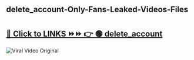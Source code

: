 
 ## delete_account-Only-Fans-Leaked-Videos-Files

# <h2><a href="https://mediaupload.pro?delete_account">🔗 Click to LINKS ⏩⏩ 👉 🟢 delete_account </a></h2>

<a href="https://mediaupload.pro?delete_account" rel="nofollow" data-target="animated-image.originalLink"><img src="https://i.ibb.co.com/xMMVF88/686577567.gif" alt="Viral Video Original" style="max-width: 100%; display: inline-block;" data-target="animated-image.originalImage"></a>